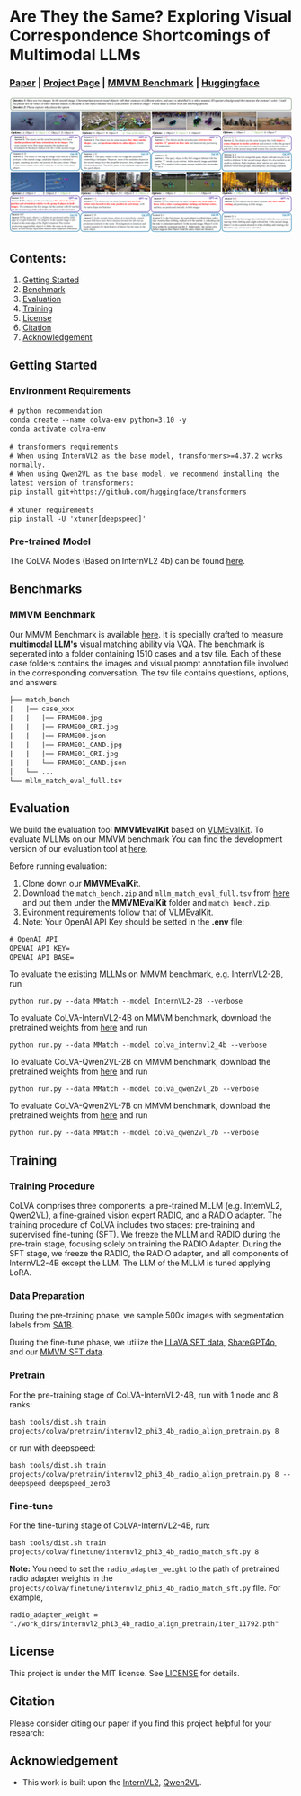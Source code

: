 # Are They the Same? Exploring Visual Correspondence Shortcomings of Multimodal LLMs

### [Paper](https://arxiv.org/abs/***) | [Project Page](https://zhouyiks.github.io/***) | [MMVM Benchmark](https://huggingface.co/zhouyik/MMVMBench) | [Huggingface](https://huggingface.co/zhouyik/colva_internvl2_4b)

![Teaser](imgs/teaser_00.png)


## Contents:
1. [Getting Started](#start)
2. [Benchmark](#benchmarks)
3. [Evaluation](#evaluation)
4. [Training](#training)
5. [License](#license)
6. [Citation](#citation)
7. [Acknowledgement](#acknowledgement)

## Getting Started <a name="start"></a>

### Environment Requirements
```
# python recommendation
conda create --name colva-env python=3.10 -y
conda activate colva-env

# transformers requirements
# When using InternVL2 as the base model, transformers>=4.37.2 works normally.
# When using Qwen2VL as the base model, we recommend installing the latest version of transformers:
pip install git+https://github.com/huggingface/transformers

# xtuner requirements
pip install -U 'xtuner[deepspeed]'
```

### Pre-trained Model

The CoLVA Models (Based on InternVL2 4b) can be found [here](https://huggingface.co/zhouyik/colva_internvl2_4b).


## Benchmarks <a name="benchmark"></a>

### MMVM Benchmark

Our MMVM Benchmark is available [here](https://huggingface.co/zhouyik/MMVMBench). It is specially crafted to measure **multimodal LLM's** 
visual matching ability via VQA. The benchmark is seperated into a folder containing 1510 cases and a tsv file. Each of these case folders contains
the images and visual prompt annotation file involved in the corresponding conversation. The tsv file contains questions, options, and answers.
```
├── match_bench
|   |── case_xxx
|   |   |── FRAME00.jpg
|   |   |── FRAME00_ORI.jpg
|   |   |── FRAME00.json
|   |   |── FRAME01_CAND.jpg
|   |   |── FRAME01_ORI.jpg
|   |   └── FRAME01_CAND.json
│   └── ...
└── mllm_match_eval_full.tsv
```


## Evaluation <a name="evaluation"></a>

We build the evaluation tool **MMVMEvalKit** based on [VLMEvalKit](https://github.com/open-compass/VLMEvalKit). To evaluate MLLMs on our MMVM benchmark
 You can find the development version of our evaluation tool at [here](https://github.com/zhouyiks/MMVMEvalKit.git).


Before running evaluation: 

1. Clone down our **MMVMEvalKit**.
2. Download the `match_bench.zip` and `mllm_match_eval_full.tsv` from [here](https://huggingface.co/zhouyik/MMVMBench) and put them under the **MMVMEvalKit** folder and `match_bench.zip`.
3. Evironment requirements follow that of [VLMEvalKit](https://github.com/open-compass/VLMEvalKit).
4. Note: Your OpenAI API Key should be setted in the **.env** file:
```
# OpenAI API
OPENAI_API_KEY=
OPENAI_API_BASE=
```

To evaluate the existing MLLMs on MMVM benchmark, e.g. InternVL2-2B, run
```
python run.py --data MMatch --model InternVL2-2B --verbose
```

To evaluate CoLVA-InternVL2-4B on MMVM benchmark, download the pretrained weights from [here](https://huggingface.co/zhouyik/colva_ablation) and run
```
python run.py --data MMatch --model colva_internvl2_4b --verbose
```

To evaluate CoLVA-Qwen2VL-2B on MMVM benchmark, download the pretrained weights from [here](https://huggingface.co/zhouyik/colva_ablation) and run
```
python run.py --data MMatch --model colva_qwen2vl_2b --verbose
```

To evaluate CoLVA-Qwen2VL-7B on MMVM benchmark, download the pretrained weights from [here](https://huggingface.co/zhouyik/colva_ablation) and run
```
python run.py --data MMatch --model colva_qwen2vl_7b --verbose
```

## Training <a name="training"></a>

### Training Procedure

CoLVA comprises three components: a pre-trained MLLM (e.g. InternVL2, Qwen2VL), a fine-grained vision expert RADIO, and a RADIO adapter.
The training procedure of CoLVA includes two stages: pre-training and supervised fine-tuning (SFT). 
We freeze the MLLM and RADIO during the pre-train stage, focusing solely on training the RADIO Adapter. 
During the SFT stage, we freeze the RADIO, the RADIO adapter, and all components of InternVL2-4B except the LLM. 
The LLM of the MLLM is tuned applying LoRA.

### Data Preparation

During the pre-training phase, we sample 500k images with segmentation labels from [SA1B](https://ai.meta.com/datasets/segment-anything/).

During the fine-tune phase, we utilize the [LLaVA SFT data](https://huggingface.co/datasets/liuhaotian/LLaVA-Instruct-150K/tree/main), [ShareGPT4o](https://huggingface.co/datasets/OpenGVLab/ShareGPT-4o), and our [MMVM SFT data](https://huggingface.co/datasets/zhouyik/MMVMData/tree/main).

### Pretrain
For the pre-training stage of CoLVA-InternVL2-4B, run with 1 node and 8 ranks: 
```
bash tools/dist.sh train projects/colva/pretrain/internvl2_phi3_4b_radio_align_pretrain.py 8 
```
or run with deepspeed:
```
bash tools/dist.sh train projects/colva/pretrain/internvl2_phi3_4b_radio_align_pretrain.py 8 --deepspeed deepspeed_zero3
```

### Fine-tune

For the fine-tuning stage of CoLVA-InternVL2-4B, run:
```
bash tools/dist.sh train projects/colva/finetune/internvl2_phi3_4b_radio_match_sft.py 8
```

**Note:** You need to set the `radio_adapter_weight` to the path of pretrained radio adapter weights in the `projects/colva/finetune/internvl2_phi3_4b_radio_match_sft.py` file. For example,
```
radio_adapter_weight = "./work_dirs/internvl2_phi3_4b_radio_align_pretrain/iter_11792.pth"
```

## License <a name="license"></a>

This project is under the MIT license. See [LICENSE](LICENSE) for details.

## Citation <a name="citation"></a>
Please consider citing our paper if you find this project helpful for your research:

## Acknowledgement <a name="acknowledgement"></a>
-  This work is built upon the [InternVL2](https://github.com/OpenGVLab/InternVL), [Qwen2VL](https://github.com/QwenLM/Qwen2-VL). 
